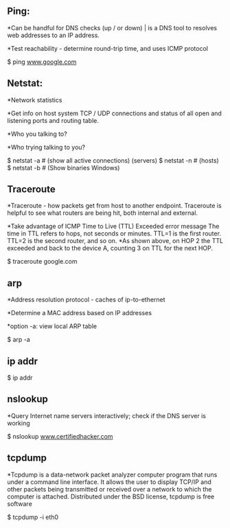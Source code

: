 ## Ping:
*Can be handful for DNS checks (up / or down) | is a DNS tool to resolves web addresses to an IP address.

*Test reachability - determine round-trip time, and uses ICMP protocol
 
 $ ping www.google.com 

## Netstat:
*Network statistics

*Get info on host system TCP / UDP connections and status of all open and listening ports and routing table.

*Who you talking to?

*Who trying talking to you?

 $ netstat -a # (show all active connections) (servers)
 $ netstat -n # (hosts)
 $ netstat -b # (Show binaries Windows)
 
## Traceroute
*Traceroute - how packets get from host to another endpoint. Traceroute is helpful to see what routers are being hit, both internal and external.

*Take advantage of ICMP Time to Live (TTL) Exceeded error message
        The time in TTL refers to hops, not seconds or minutes.
        TTL=1 is the first router.
        TTL=2 is the second router, and so on.
*As shown above, on HOP 2 the TTL exceeded and back to the device A, counting 3 on TTL for the next HOP.
 
 $ traceroute google.com

## arp
*Address resolution protocol - caches of ip-to-ethernet

*Determine a MAC address based on IP addresses

*option -a: view local ARP table
 
 $ arp -a
 
## ip addr
 
 $ ip addr

## nslookup
*Query Internet name servers interactively; check if the DNS server is working

 $ nslookup www.certifiedhacker.com

## tcpdump
*Tcpdump is a data-network packet analyzer computer program that runs under a command line interface. It allows the user to display TCP/IP and other
packets being transmitted or received over a network to which the computer is attached. Distributed under the BSD license, tcpdump is free software

 $ tcpdump -i eth0
 






